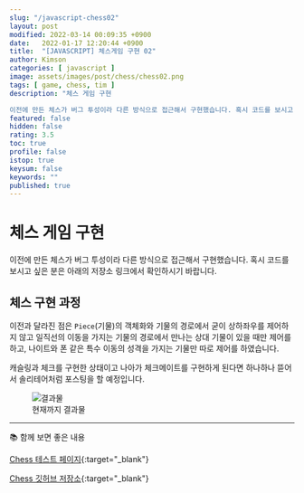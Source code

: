 ```yaml
---
slug: "/javascript-chess02"
layout: post
modified: 2022-03-14 00:09:35 +0900
date:   2022-01-17 12:20:44 +0900
title:  "[JAVASCRIPT] 체스게임 구현 02"
author: Kimson
categories: [ javascript ]
image: assets/images/post/chess/chess02.png
tags: [ game, chess, tim ]
description: "체스 게임 구현

이전에 만든 체스가 버그 투성이라 다른 방식으로 접근해서 구현했습니다. 혹시 코드를 보시고 싶은 분은 아래의 저장소 링크에서 확인하시기 바랍니다."
featured: false
hidden: false
rating: 3.5
toc: true
profile: false
istop: true
keysum: false
keywords: ""
published: true
---
```


# 체스 게임 구현

이전에 만든 체스가 버그 투성이라 다른 방식으로 접근해서 구현했습니다. 혹시 코드를 보시고 싶은 분은 아래의 저장소 링크에서 확인하시기 바랍니다.

## 체스 구현 과정

이전과 달라진 점은 `Piece`(기물)의 객체화와 기물의 경로에서 굳이 상하좌우를 제어하지 않고 일직선의 이동을 가지는 기물의 경로에서 만나는 상대 기물이 있을 때만 제어를 하고, 나이트와 폰 같은 특수 이동의 성격을 가지는 기물만 따로 제어를 하였습니다.

캐슬링과 체크를 구현한 상태이고 나아가 체크메이트를 구현하게 된다면 하나하나 뜯어서 솔리테어처럼 포스팅을 할 예정입니다.

<figure class="text-center">
<span class="w-inline-block">
   <img class="w-100" src="{{site.baseurl}}/assets/images/post/chess/chess02.png" alt="결과물" title="결과물">
   <figcaption>현재까지 결과물</figcaption>
</span>
</figure>

-----

📚 함께 보면 좋은 내용

[Chess 테스트 페이지](https://kkn1125.github.io/chess/){:target="_blank"}

[Chess 깃허브 저장소](https://github.com/kkn1125/chess/){:target="_blank"}